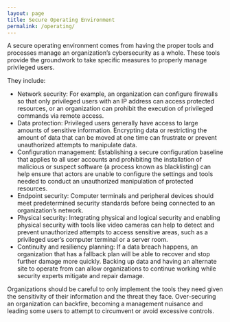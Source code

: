 ```yaml
---
layout: page
title: Secure Operating Environment
permalink: /operating/
---
```

A secure operating environment comes from having the proper tools and processes manage an organization’s cybersecurity as a whole.  These tools provide the groundwork to take specific measures to properly manage privileged users. 
 
They include:

- Network security:
For example, an organization can configure firewalls so that only privileged users with an IP address can access protected resources, or an organization can prohibit the execution of privileged commands via remote access.
- Data protection:
Privileged users generally have access to large amounts of sensitive information.  Encrypting data or restricting the amount of data that can be moved at one time can frustrate or prevent unauthorized attempts to manipulate data.
- Configuration management:
Establishing a secure configuration baseline that applies to all user accounts and prohibiting the installation of malicious or suspect software (a process known as blacklisting) can help ensure that actors are unable to configure the settings and tools needed to conduct an unauthorized manipulation of protected resources.
- Endpoint security:
Computer terminals and peripheral devices should meet predetermined security standards before being connected to an organization’s network.
- Physical security:
Integrating physical and logical security and enabling physical security with tools like video cameras can help to detect and prevent unauthorized attempts to access sensitive areas, such as a privileged user’s computer terminal or a server room.
- Continuity and resiliency planning:
If a data breach happens, an organization that has a fallback plan will be able to recover and stop further damage more quickly.  Backing up data and having an alternate site to operate from can allow organizations to continue working while security experts mitigate and repair damage.

Organizations should be careful to only implement the tools they need given the sensitivity of their information and the threat they face.  Over-securing an organization can backfire, becoming a management nuisance and leading some users to attempt to circumvent or avoid excessive controls.
